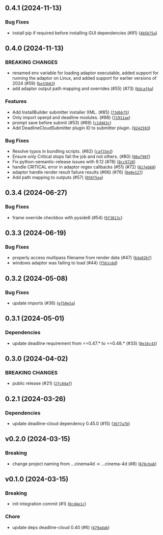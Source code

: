 ## 0.4.1 (2024-11-13)



### Bug Fixes
* install pip if required before installing GUI dependencies (#91) ([`4b5b75a`](https://github.com/aws-deadline/deadline-cloud-for-cinema-4d/commit/4b5b75af991c94f033bae84ceb061d4d0f1a278a))

## 0.4.0 (2024-11-13)

### BREAKING CHANGES
* renamed env variable for loading adaptor executable, added support for running the adaptor on Linux, and added support for earlier versions of 2024 (#59) ([`be33b63`](https://github.com/aws-deadline/deadline-cloud-for-cinema-4d/commit/be33b63860a2d078f2802766d6eb5ce567c05aba))
* add adaptor output path mapping and overrides (#55) (#73) ([`6dcaf4a`](https://github.com/aws-deadline/deadline-cloud-for-cinema-4d/commit/6dcaf4a35dfb6704bdb4c04b78e76e2e36a43349))

### Features
* Add InstallBuilder submitter installer XML. (#85) ([`73dbb75`](https://github.com/aws-deadline/deadline-cloud-for-cinema-4d/commit/73dbb7518c04b8d443849f57e9461b4cf14c4d2e))
* Only import openjd and deadline modules. (#88) ([`71911ae`](https://github.com/aws-deadline/deadline-cloud-for-cinema-4d/commit/71911ae1394203fea36875b1350e4cb4a67470d1))
* prompt save before submit (#53) (#69) ([`c1d463c`](https://github.com/aws-deadline/deadline-cloud-for-cinema-4d/commit/c1d463c6c57fdd95c2a3d4e58d024ba3ad58a693))
* Add DeadlineCloudSubmitter plugin ID to submitter plugin. ([`9242593`](https://github.com/aws-deadline/deadline-cloud-for-cinema-4d/commit/9242593455c70ce06cacec94d84839bf957a47cc))

### Bug Fixes
* Resolve typos in bundling scripts. (#82) ([`caf33e3`](https://github.com/aws-deadline/deadline-cloud-for-cinema-4d/commit/caf33e3ac3136c311c18069c2fa78628fcddbcfc))
* Ensure only Critical stops fail the job and not others. (#80) ([`80af90f`](https://github.com/aws-deadline/deadline-cloud-for-cinema-4d/commit/80af90fbf2fe75c4866b26abc8cea5ba66f974ef))
* Fix python-semantic-release issues with 9.12 (#78) ([`8cc9728`](https://github.com/aws-deadline/deadline-cloud-for-cinema-4d/commit/8cc9728c52e2e6ea83b2871887299f01124889ff))
* handle CRITICAL error in adaptor regex callbacks (#51) (#72) ([`817eb68`](https://github.com/aws-deadline/deadline-cloud-for-cinema-4d/commit/817eb68346f165de974dca55033837a07548884b))
* adaptor handle render result failure results (#66) (#76) ([`8e0e127`](https://github.com/aws-deadline/deadline-cloud-for-cinema-4d/commit/8e0e1277dd15faa0a8784c95b0fcb43b0505236d))
* Add path mapping to outputs (#57) ([`056f5ea`](https://github.com/aws-deadline/deadline-cloud-for-cinema-4d/commit/056f5ea931b78eea0e21024e192179c7f5d871d8))

## 0.3.4 (2024-06-27)



### Bug Fixes
* frame override checkbox with pyside6 (#54) ([`9f3813c`](https://github.com/aws-deadline/deadline-cloud-for-cinema-4d/commit/9f3813c65451f073cea4d256817dd2f927b906c0))

## 0.3.3 (2024-06-19)



### Bug Fixes
* properly access multipass filename from render data (#47) ([`6da82bf`](https://github.com/aws-deadline/deadline-cloud-for-cinema-4d/commit/6da82bf511b4af364b047fd22f678c63230acf92))
* windows adaptor was failing to load (#44) ([`f5b1c6d`](https://github.com/aws-deadline/deadline-cloud-for-cinema-4d/commit/f5b1c6d76c40811a78cd14cd822872fd47f93488))

## 0.3.2 (2024-05-08)



### Bug Fixes
* update imports (#36) ([`ef50e5a`](https://github.com/aws-deadline/deadline-cloud-for-cinema-4d/commit/ef50e5ae7745addcb601b7dc7d91304a4d307dff))

## 0.3.1 (2024-05-01)

### Dependencies
* update deadline requirement from ==0.47.* to ==0.48.* (#33) ([`8e16c43`](https://github.com/aws-deadline/deadline-cloud-for-cinema-4d/commit/8e16c437872e81162a79ba2c220397cc180deddb))


## 0.3.0 (2024-04-02)

### BREAKING CHANGES
* public release (#21) ([`2fc84af`](https://github.com/aws-deadline/deadline-cloud-for-cinema-4d/commit/2fc84affe0206687d08915c8301f0cbd8882f075))



## 0.2.1 (2024-03-26)

### Dependencies
* update deadline-cloud dependency 0.45.0 (#15) ([`3677a7b`](https://github.com/aws-deadline/deadline-cloud-for-cinema-4d/pull/15/commits/3677a7b7e1e73939ecae6987fbdc4bc4842c38ec))

## v0.2.0 (2024-03-15)

### Breaking
* change project naming from ...cinema4d -&gt; ...cinema-4d (#8) ([`676cbab`](https://github.com/aws-deadline/deadline-cloud-for-cinema-4d/commit/676cbab3b6fb10054d4e9c987c137aa40736921f))

## v0.1.0 (2024-03-15)

### Breaking
* init integration commit (#1) ([`0cd4e1c`](https://github.com/aws-deadline/deadline-cloud-for-cinema-4d/commit/0cd4e1ccab0398090e3878f9c27123acf00748df))

### Chore
* update deps deadline-cloud 0.40 (#6) ([`479adab`](https://github.com/aws-deadline/deadline-cloud-for-cinema-4d/commit/479adab182a2072d002ad960e1e32c91cf3dfa07))

